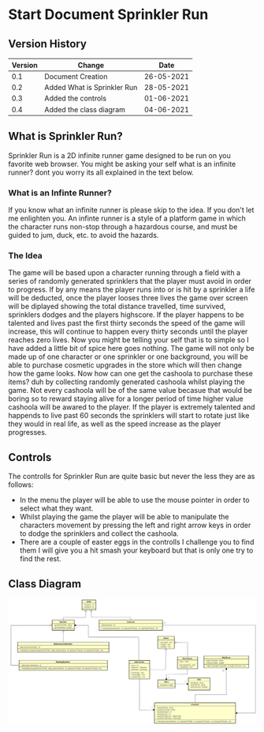 # Start Document Sprinkler Run

## Version History

|Version|Change|Date|
|-------|------|----|
|0.1|Document Creation|26-05-2021|
|0.2|Added What is Sprinkler Run|28-05-2021|
|0.3|Added the controls|01-06-2021|
|0.4|Added the class diagram|04-06-2021|

## What is Sprinkler Run?
Sprinkler Run is a 2D infinite runner game designed to be run on you favorite web browser. You might be asking your self what is an infinite runner? dont you worry its all explained in the text below.

### What is an Infinte Runner?

If you know what an infinite runner is please skip to the idea. If you don't let me enlighten you. 
An infinte runner is a style of a platform game in which the character runs non-stop through a hazardous course, and must be guided to jum, duck, etc. to avoid the hazards.

### The Idea

The game will be based upon a character running through a field with a series of randomly generated sprinklers that the player must avoid in order to progress. If by any means the player runs into or is hit by a sprinkler a life will be deducted, once the player looses three lives the game over screen will be diplayed showing the total distance travelled, time survived, sprinklers dodges and the players highscore. If the player happens to be talented and lives past the first thirty seconds the speed of the game will increase, this will continue to happen every thirty seconds until the player reaches zero lives. Now you might be telling your self that is to simple so I have added a little bit of spice here goes nothing. The game will not only be made up of one character or one sprinkler or one background, you will be able to purchase cosmetic upgrades in the store which will then change how the game looks. Now how can one get the cashoola to purchase these items? duh by collecting randomly generated cashoola whilst playing the game. Not every cashoola will be of the same value becasue that would be boring so to reward staying alive for a longer period of time higher value cashoola will be awared to the player. If the player is extremely talented and happends to live past 60 seconds the sprinklers will start to rotate just like they would in real life, as well as the speed increase as the player progresses.

## Controls

The controlls for Sprinkler Run are quite basic but never the less they are as follows: 

* In the menu the player will be able to use the mouse pointer in order to select what they want.
* Whilst playing the game the player will be able to manipulate the characters movement by pressing the left and right arrow keys in order to dodge the sprinklers and collect the cashoola.
* There are a couple of easter eggs in the controlls I challenge you to find them I will give you a hit smash your keyboard but that is only one try to find the rest.

## Class Diagram

![Sprinkler Run Class Diagram](./resources/classDiagram.png "Sprinkler Run Class Diagram")

